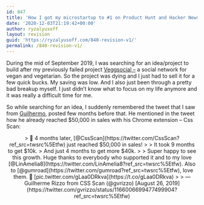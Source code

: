 ```yaml
---
id: 847
title: 'How I got my microstartup to #1 on Product Hunt and Hacker News'
date: '2020-12-03T21:19:42+00:00'
author: ryzalyusoff
layout: revision
guid: 'https://ryzalyusoff.com/840-revision-v1/'
permalink: /840-revision-v1/
---
```


During the mid of September 2019, I was searching for an idea/project to build after my previously failed project [Veggsocial –](https://www.producthunt.com/posts/veggsocial) a social network for vegan and vegetarian. So the project was dying and I just had to sell it for a few quick bucks. My saving was low. And I also just been through a pretty bad breakup myself. I just didn’t know what to focus on my life anymore and it was really a difficult time for me.

So while searching for an idea, I suddenly remembered the tweet that I saw from [Guilhermo](https://twitter.com/gvrizzo), posted few months before that. He mentioned in the tweet how he already reached $50,000 in sales with his Chrome extension – Css Scan:

<center>> 🥂 4 months later, [@CssScan](https://twitter.com/CssScan?ref_src=twsrc%5Etfw) just reached $50,000 in sales!  
>   
> It took 9 months to get $10k.  
> And just 4 months to get more $40k.  
>   
> Super happy to see this growth. Huge thanks to everybody who supported it and to my love [@LinAmelia8](https://twitter.com/LinAmelia8?ref_src=twsrc%5Etfw). Also to [@gumroad](https://twitter.com/gumroad?ref_src=twsrc%5Etfw), love them. 💖 <https://t.co/wsxq79Nsm8> [pic.twitter.com/gLaa0DRkva](https://t.co/gLaa0DRkva)
> 
> — Guilherme Rizzo from CSS Scan (@gvrizzo) [August 26, 2019](https://twitter.com/gvrizzo/status/1166006699477499904?ref_src=twsrc%5Etfw)

 <script async="" charset="utf-8" src="https://platform.twitter.com/widgets.js"></script></center>